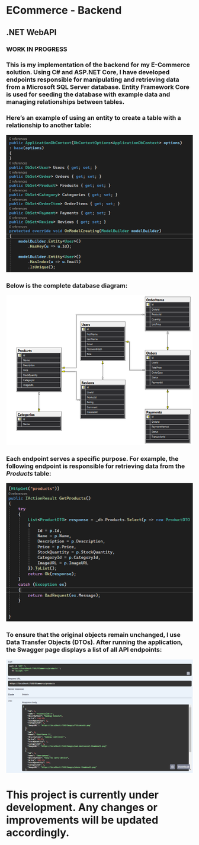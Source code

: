 # ECommerce - Backend
## .NET WebAPI
### WORK IN PROGRESS

### This is my implementation of the backend for my E-Commerce solution. Using C# and ASP.NET Core, I have developed endpoints responsible for manipulating and retrieving data from a Microsoft SQL Server database. Entity Framework Core is used for seeding the database with example data and managing relationships between tables.
### Here’s an example of using an entity to create a table with a relationship to another table:
![Reference Image](/README_photos/entity.PNG)
### Below is the complete database diagram:
![Reference Image](/README_photos/database_diagram.PNG)
### Each endpoint serves a specific purpose. For example, the following endpoint is responsible for retrieving data from the *Products* table:
![Reference Image](/README_photos/get_products.PNG)
### To ensure that the original objects remain unchanged, I use Data Transfer Objects (DTOs). After running the application, the Swagger page displays a list of all API endpoints:
![Reference Image](/README_photos/swagger.PNG)
# This project is currently under development. Any changes or improvements will be updated accordingly.
